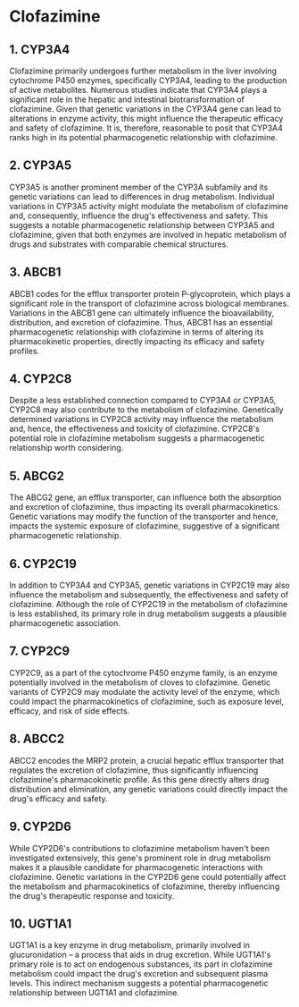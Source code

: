 # Clofazimine

## 1. CYP3A4
Clofazimine primarily undergoes further metabolism in the liver involving cytochrome P450 enzymes, specifically CYP3A4, leading to the production of active metabolites. Numerous studies indicate that CYP3A4 plays a significant role in the hepatic and intestinal biotransformation of clofazimine. Given that genetic variations in the CYP3A4 gene can lead to alterations in enzyme activity, this might influence the therapeutic efficacy and safety of clofazimine. It is, therefore, reasonable to posit that CYP3A4 ranks high in its potential pharmacogenetic relationship with clofazimine.

## 2. CYP3A5
CYP3A5 is another prominent member of the CYP3A subfamily and its genetic variations can lead to differences in drug metabolism. Individual variations in CYP3A5 activity might modulate the metabolism of clofazimine and, consequently, influence the drug's effectiveness and safety. This suggests a notable pharmacogenetic relationship between CYP3A5 and clofazimine, given that both enzymes are involved in hepatic metabolism of drugs and substrates with comparable chemical structures.

## 3. ABCB1
ABCB1 codes for the efflux transporter protein P-glycoprotein, which plays a significant role in the transport of clofazimine across biological membranes. Variations in the ABCB1 gene can ultimately influence the bioavailability, distribution, and excretion of clofazimine. Thus, ABCB1 has an essential pharmacogenetic relationship with clofazimine in terms of altering its pharmacokinetic properties, directly impacting its efficacy and safety profiles.

## 4. CYP2C8
Despite a less established connection compared to CYP3A4 or CYP3A5, CYP2C8 may also contribute to the metabolism of clofazimine. Genetically determined variations in CYP2C8 activity may influence the metabolism and, hence, the effectiveness and toxicity of clofazimine. CYP2C8's potential role in clofazimine metabolism suggests a pharmacogenetic relationship worth considering.

## 5. ABCG2
The ABCG2 gene, an efflux transporter, can influence both the absorption and excretion of clofazimine, thus impacting its overall pharmacokinetics. Genetic variations may modify the function of the transporter and hence, impacts the systemic exposure of clofazimine, suggestive of a significant pharmacogenetic relationship.

## 6. CYP2C19
In addition to CYP3A4 and CYP3A5, genetic variations in CYP2C19 may also influence the metabolism and subsequently, the effectiveness and safety of clofazimine. Although the role of CYP2C19 in the metabolism of clofazimine is less established, its primary role in drug metabolism suggests a plausible pharmacogenetic association.

## 7. CYP2C9
CYP2C9, as a part of the cytochrome P450 enzyme family, is an enzyme potentially involved in the metabolism of cloves to clofazimine. Genetic variants of CYP2C9 may modulate the activity level of the enzyme, which could impact the pharmacokinetics of clofazimine, such as exposure level, efficacy, and risk of side effects.

## 8. ABCC2
ABCC2 encodes the MRP2 protein, a crucial hepatic efflux transporter that regulates the excretion of clofazimine, thus significantly influencing clofazimine's pharmacokinetic profile. As this gene directly alters drug distribution and elimination, any genetic variations could directly impact the drug's efficacy and safety.

## 9. CYP2D6
While CYP2D6's contributions to clofazimine metabolism haven't been investigated extensively, this gene's prominent role in drug metabolism makes it a plausible candidate for pharmacogenetic interactions with clofazimine. Genetic variations in the CYP2D6 gene could potentially affect the metabolism and pharmacokinetics of clofazimine, thereby influencing the drug's therapeutic response and toxicity.

## 10. UGT1A1
UGT1A1 is a key enzyme in drug metabolism, primarily involved in glucuronidation – a process that aids in drug excretion. While UGT1A1's primary role is to act on endogenous substances, its part in clofazimine metabolism could impact the drug's excretion and subsequent plasma levels. This indirect mechanism suggests a potential pharmacogenetic relationship between UGT1A1 and clofazimine.

